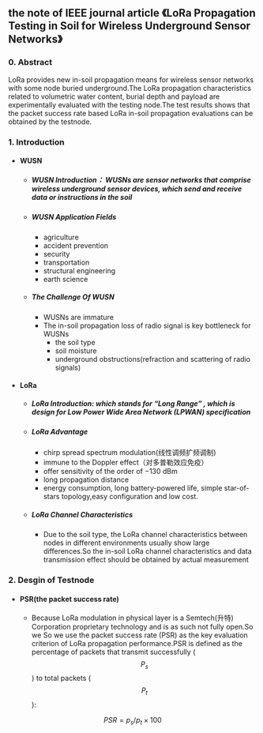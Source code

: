 ## the note of IEEE journal article 《LoRa Propagation Testing in Soil for Wireless Underground Sensor Networks》

### 0. Abstract
LoRa provides new in-soil propagation means for wireless sensor networks with some node buried underground.The LoRa propagation characteristics related to volumetric water content, burial depth and payload are experimentally evaluated with the testing node.The test results shows that the packet success rate based LoRa in-soil propagation evaluations can be obtained by the testnode.

### 1. Introduction
- #### WUSN
  - ##### WUSN Introduction： WUSNs are sensor networks that comprise wireless underground sensor devices, which send and receive data or instructions in the soil
  - ##### WUSN Application Fields
    - agriculture
    - accident prevention
    - security
    - transportation
    - structural engineering
    - earth science
  - ##### The Challenge Of WUSN
    - WUSNs are immature
    - The in-soil propagation loss of radio signal is key bottleneck for WUSNs 
      - the soil type
      - soil moisture
      - underground obstructions(refraction and scattering of radio signals)
- #### LoRa
  - ##### LoRa Introduction: which stands for “Long Range” , which is design for Low Power Wide Area Network (LPWAN) specification
  - ##### LoRa Advantage
    - chirp spread spectrum modulation(线性调频扩频调制)
    - immune to the Doppler effect（对多普勒效应免疫）
    - offer sensitivity of the order of −130 dBm
    - long propagation distance
    - energy consumption, long battery-powered life, simple star-of-stars topology,easy configuration and low cost.
  - ##### LoRa Channel Characteristics
    - Due to the soil type, the LoRa channel characteristics between nodes in different environments usually show large differences.So the in-soil LoRa channel characteristics and data transmission effect should be obtained by actual measurement
    
### 2. Desgin of Testnode
- #### PSR(the packet success rate)
  - Because LoRa modulation in physical layer is a Semtech(升特) Corporation proprietary technology and is as such not fully open.So we So we use the packet success rate (PSR) as the key evaluation criterion of LoRa propagation performance.PSR is defined as the percentage of packets that transmit successfully ($$P_s$$) to total packets ($$P_t$$):

 $$
 PSR=p_s/p_t×100%
 $$
  
